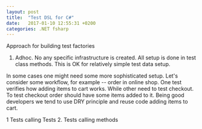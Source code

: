 ```yaml
---
layout: post
title:  "Test DSL for C#"
date:   2017-01-10 12:55:31 +0200
categories: .NET fsharp
---
```


Approach for building test factories

1. Adhoc. No any specific infrastructure is created. All setup is done in test class methods.
This is OK for relatively simple test data setup. 

In some cases one might need some more sophisticated setup. Let's consider some workflow, for
example -- order in online shop. One test verifies how adding items to cart works. While other 
need to test checkout. To test checkout order should have some items added to it. Being good 
developers we tend to use DRY principle and reuse code adding items to cart. 

1 Tests calling Tests
2. Tests calling methods 


